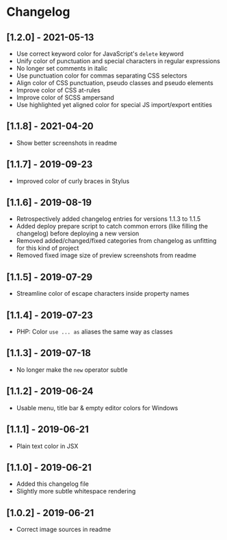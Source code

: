 # Changelog

## [1.2.0] - 2021-05-13

- Use correct keyword color for JavaScript's `delete` keyword
- Unify color of punctuation and special characters in regular expressions
- No longer set comments in italic
- Use punctuation color for commas separating CSS selectors
- Align color of CSS punctuation, pseudo classes and pseudo elements
- Improve color of CSS at-rules
- Improve color of SCSS ampersand
- Use highlighted yet aligned color for special JS import/export entities

## [1.1.8] - 2021-04-20

- Show better screenshots in readme

## [1.1.7] - 2019-09-23

- Improved color of curly braces in Stylus

## [1.1.6] - 2019-08-19

- Retrospectively added changelog entries for versions 1.1.3 to 1.1.5
- Added deploy prepare script to catch common errors (like filling the changelog) before deploying a new version
- Removed added/changed/fixed categories from changelog as unfitting for this kind of project
- Removed fixed image size of preview screenshots from readme

## [1.1.5] - 2019-07-29

- Streamline color of escape characters inside property names

## [1.1.4] - 2019-07-23

- PHP: Color `use ... as` aliases the same way as classes

## [1.1.3] - 2019-07-18

- No longer make the `new` operator subtle

## [1.1.2] - 2019-06-24

- Usable menu, title bar & empty editor colors for Windows

## [1.1.1] - 2019-06-21

- Plain text color in JSX

## [1.1.0] - 2019-06-21

- Added this changelog file
- Slightly more subtle whitespace rendering

## [1.0.2] - 2019-06-21

- Correct image sources in readme
